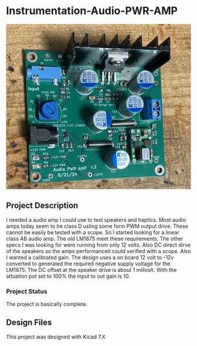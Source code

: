 # Instrumentation-Audio-PWR-AMP

![Robot_Front](https://github.com/jerryok826/Instrumentation-Audio-PWR-AMP/blob/main/Pictures/IMG_7556.jpeg)

## Project Description
I needed a audio amp I could use to test speakers and haptics. Most audio amps today seem to be class D usling some form PWM output drive. These cannot be easily be tested with a scope. So I started looking for a linear class AB audio amp. The old LM1875 meet these requirements. The other specs I was looking for were running from only 12 volts. Also DC direct dirve of the speakers so the amps performanceit could verified with a scope. Also I wanted a calibrated gain. The design uses a on board 12 volt to -12v converted to generated the required negative supply voltage for the LM1875. The DC offset at the speaker drive is about 1 millvolt. With the attuation pot set to 100% the input to out gain is 10.

### Project Status
The project is basically complete.

## Design Files
This project was designed with Kicad 7.X
